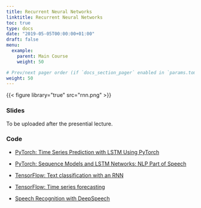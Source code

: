 ```yaml
---
title: Recurrent Neural Networks
linktitle: Recurrent Neural Networks
toc: true
type: docs
date: "2019-05-05T00:00:00+01:00"
draft: false
menu:
  example:
    parent: Main Course
    weight: 50

# Prev/next pager order (if `docs_section_pager` enabled in `params.toml`)
weight: 50
---
```


{{< figure library="true" src="rnn.png" >}}

### Slides

To be uploaded after the presential lecture.

### Code

* [PyTorch: Time Series Prediction with LSTM Using PyTorch](https://githubtocolab.com/dlmacedo/starter-academic/blob/master/content/courses/deeplearning/notebooks/pytorch/Time_Series_Prediction_with_LSTM_Using_PyTorch.ipynb)

* [PyTorch: Sequence Models and LSTM Networks: NLP Part of Speech](https://githubtocolab.com/dlmacedo/starter-academic/blob/master/content/courses/deeplearning/notebooks/pytorch/sequence_models_tutorial.ipynb)

* [TensorFlow: Text classification with an RNN](https://githubtocolab.com/dlmacedo/starter-academic/blob/master/content/courses/deeplearning/notebooks/tensorflow/text_classification_rnn.ipynb)

* [TensorFlow: Time series forecasting](https://githubtocolab.com/dlmacedo/starter-academic/blob/master/content/courses/deeplearning/notebooks/tensorflow/time_series.ipynb)

* [Speech Recognition with DeepSpeech](https://githubtocolab.com/dlmacedo/starter-academic/blob/master/content/courses/deeplearning/tensorflow/notebooks/MozillaDeepSpeech.ipynb)
